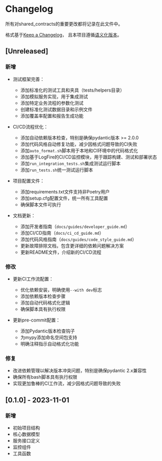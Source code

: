 # Changelog

所有对shared_contracts的重要更改都将记录在此文件中。

格式基于[Keep a Changelog](https://keepachangelog.com/zh-CN/1.0.0/)，
且本项目遵循[语义化版本](https://semver.org/lang/zh-CN/)。

## [Unreleased]

### 新增

- 测试框架完善：
  - 添加标准化的测试工具和夹具（tests/helpers目录）
  - 添加模拟服务实现，用于集成测试
  - 添加特定业务流程的参数化测试
  - 创建标准化测试数据目录和示例文件
  - 添加覆盖率配置和报告生成功能

- CI/CD流程优化：
  - 添加自动依赖版本检查，特别是确保pydantic版本 >= 2.0.0
  - 添加代码风格自动修复功能，减少因格式问题导致的CI失败
  - 添加`auto_format.sh`脚本用于本地和CI环境中的代码格式化
  - 添加基于LogFire的CI/CD监控模块，用于跟踪构建、测试和部署状态
  - 添加`run_integration_tests.sh`集成测试运行脚本
  - 添加`run_tests.sh`统一测试运行脚本

- 项目配置文件：
  - 添加requirements.txt文件支持非Poetry用户
  - 添加setup.cfg配置文件，统一所有工具配置
  - 确保脚本文件可执行

- 文档更新：
  - 添加开发者指南（`docs/guides/developer_guide.md`）
  - 添加CI/CD指南（`docs/ci_cd_guide.md`）
  - 添加代码风格指南（`docs/guides/code_style_guide.md`）
  - 更新故障排除文档，包含更详细的依赖问题解决方案
  - 更新README文件，介绍新的CI/CD流程

### 修改

- 更新CI工作流配置：
  - 优化依赖安装，明确使用`--with dev`标志
  - 添加依赖版本检查步骤
  - 添加自动代码格式化逻辑
  - 确保脚本具有执行权限

- 更新pre-commit配置：
  - 添加Pydantic版本检查钩子
  - 为mypy添加命名空间包支持
  - 明确注释指示自动格式化功能

### 修复

- 改进依赖管理以解决版本冲突问题，特别是确保pydantic 2.x兼容性
- 确保所有bash脚本具有执行权限
- 实现更加鲁棒的CI工作流，减少因格式问题导致的失败

## [0.1.0] - 2023-11-01

### 新增

- 初始项目结构
- 核心数据模型
- 服务接口定义
- 监控组件
- 工具函数
